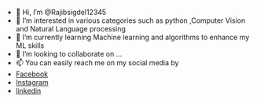 - 👋 Hi, I’m @Rajibsigdel12345
- 👀 I’m interested in various categories such as python ,Computer Vision and Natural Language processing
- 🌱 I’m currently learning Machine learning and algorithms to enhance my ML skills
- 💞️ I’m looking to collaborate on ...
- 📫 You can easily reach me on my social media by 
- [Facebook](https://www.facebook.com/Razevesigdel1)
- [Instagram](https://www.instagram.com/razeve.sigdel/)
- [linkedin](https://www.linkedin.com/in/rajib-sigdel/)

<!---
Rajibsigdel12345/Rajibsigdel12345 is a ✨ special ✨ repository because its `README.md` (this file) appears on your GitHub profile.
You can click the Preview link to take a look at your changes.
--->
